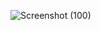 ![Screenshot (100)](https://github.com/RudrarajuAsrithVarma/Page-Classification-Dashboard/assets/98108770/403b37ce-e5ff-45c1-839c-bcec6c8ae0fa)
